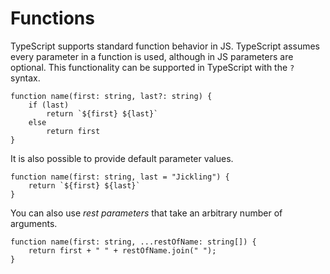 # Functions

TypeScript supports standard function behavior in JS. TypeScript assumes every parameter in a function is used, although in JS parameters are optional. This functionality can be supported in TypeScript with the `?` syntax.

```
function name(first: string, last?: string) {
    if (last)
        return `${first} ${last}`
    else
        return first
}
```

It is also possible to provide default parameter values.

```
function name(first: string, last = "Jickling") {
    return `${first} ${last}`    
}
```

You can also use *rest parameters* that take an arbitrary number of arguments.

```
function name(first: string, ...restOfName: string[]) {
    return first + " " + restOfName.join(" ");    
}
```
